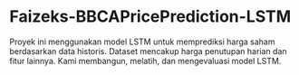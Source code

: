 # Faizeks-BBCAPricePrediction-LSTM
Proyek ini menggunakan model LSTM untuk memprediksi harga saham berdasarkan data historis. Dataset mencakup harga penutupan harian dan fitur lainnya. Kami membangun, melatih, dan mengevaluasi model LSTM.
